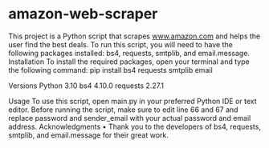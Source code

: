# amazon-web-scraper

This project is a Python script that scrapes www.amazon.com and helps the user find the best deals. To run this script, you will need to have the following packages installed: bs4, requests, smtplib, and email.message. Installation To install the required packages, open your terminal and type the following command: pip install bs4 requests smtplib email

Versions Python 3.10 bs4 4.10.0 requests 2.27.1

Usage To use this script, open main.py in your preferred Python IDE or text editor. Before running the script, make sure to edit line 66 and 67 and replace password and sender_email with your actual password and email address. Acknowledgments • Thank you to the developers of bs4, requests, smtplib, and email.message for their great work.
